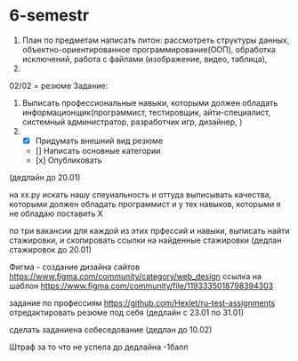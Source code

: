# 6-semestr
1. План по предметам
написать питон: рассмотреть структуры данных, объектно-ориентированное программирование(ООП), обработка исключений, работа с файлами (изображение, видео, таблица), 
2. 
02/02 = резюме
Задание:
1. Выписать профессиональные навыки, которыми должен обладать информационщик(программист, тестировщик, айти-специалист, системный администратор, разработчик игр, дизайнер, )
2.  -[x]  Придумать внешний вид резюме
    - [] Написать основные категории
    - [х] Опубликовать

(дедлайн до 20.01)

на хх.ру искать нашу спеуиальность и оттуда выписывать качества, которыми должен обладать программист 
и у тех навыков, которыми я не обладаю поставить Х


по три вакансии для каждой из этих прфессий и навыки, выписать
найти стажировки, и скопировать ссылки на найденные стажировки
(дедлан стажировок до 20.01)


Фигма - создание дизайна сайтов
https://www.figma.com/community/category/web_design
ссылка на шаблон
https://www.figma.com/community/file/1193335018798394303

задание по профессиям
https://github.com/Hexlet/ru-test-assignments
отредактировать резюме под себя
(дедлайн с 23.01 по 31.01)

сделать заданиена собеседование (дедлан до 10.02)


Штраф за то что не успела до дедлайна -1балл
